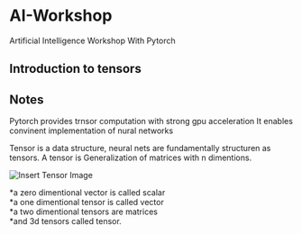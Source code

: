 # AI-Workshop
 Artificial Intelligence Workshop With Pytorch

## Introduction to tensors


## Notes 
Pytorch provides trnsor computation with strong gpu acceleration
It enables convinent implementation of nural networks

Tensor is a data structure, neural nets are fundamentally structuren as tensors.
A tensor is Generalization of matrices with n dimentions. 

![Insert Tensor Image](https://github.com/[username]/[reponame]/blob/[branch]/image.jpg?raw=true)

*a zero dimentional vector is called scalar  
*a one dimentional tensor is called vector   
*a two dimentional tensors are matrices  
*and 3d tensors called tensor.  
